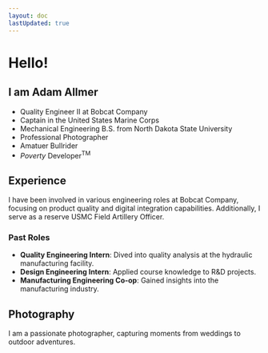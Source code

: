 ```yaml
---
layout: doc
lastUpdated: true
---
```


# Hello!

## I am Adam Allmer

- Quality Engineer II at Bobcat Company
- Captain in the United States Marine Corps
- Mechanical Engineering B.S. from North Dakota State University
- Professional Photographer
- Amatuer Bullrider
- *Poverty* Developer<sup>TM</sup>

## Experience

I have been involved in various engineering roles at Bobcat Company, focusing on product quality and digital integration capabilities. Additionally, I serve as a reserve USMC Field Artillery Officer.

### Past Roles

- **Quality Engineering Intern**: Dived into quality analysis at the hydraulic manufacturing facility.
- **Design Engineering Intern**: Applied course knowledge to R&D projects.
- **Manufacturing Engineering Co-op**: Gained insights into the manufacturing industry.

## Photography

I am a passionate photographer, capturing moments from weddings to outdoor adventures.
